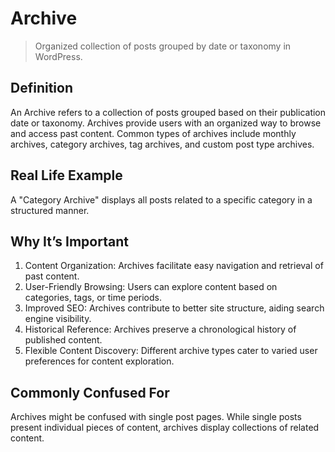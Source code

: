 # Archive

>Organized collection of posts grouped by date or taxonomy in WordPress.

## Definition

An Archive refers to a collection of posts grouped based on their publication date or taxonomy. Archives provide users with an organized way to browse and access past content. Common types of archives include monthly archives, category archives, tag archives, and custom post type archives.

## Real Life Example

A "Category Archive" displays all posts related to a specific category in a structured manner.

## Why It’s Important

1. Content Organization: Archives facilitate easy navigation and retrieval of past content.
2. User-Friendly Browsing: Users can explore content based on categories, tags, or time periods.
3. Improved SEO: Archives contribute to better site structure, aiding search engine visibility.
4. Historical Reference: Archives preserve a chronological history of published content.
5. Flexible Content Discovery: Different archive types cater to varied user preferences for content exploration.

## Commonly Confused For

Archives might be confused with single post pages. While single posts present individual pieces of content, archives display collections of related content.
